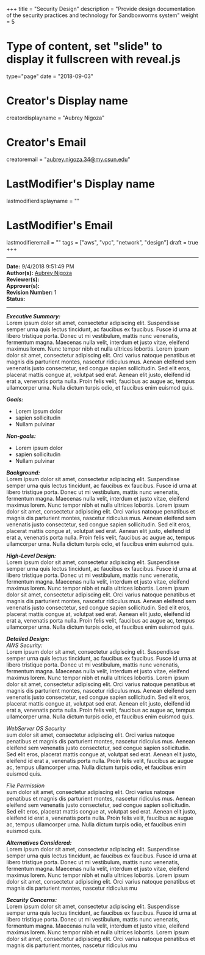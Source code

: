+++
title = "Security Design"
description = "Provide design documentation of the security practices and technology for Sandboxworms system"
weight = 5
# Type of content, set "slide" to display it fullscreen with reveal.js
type="page"
date = "2018-09-03"
# Creator's Display name
creatordisplayname = "Aubrey Nigoza"
# Creator's Email
creatoremail = "aubrey.nigoza.34@my.csun.edu"
# LastModifier's Display name
lastmodifierdisplayname = ""
# LastModifier's Email
lastmodifieremail = ""
tags = ["aws", "vpc", "network", "design"]
draft = true
+++

----------
**Date:** 9/4/2018 9:51:49 PM  
**Author(s):** [Aubrey Nigoza](mailto:aubrey.nigoza.34@my.csun.edu)  
**Reviewer(s):**  
**Approver(s):**  
**Revision Number:** 1  
**Status:**  

----------
***Executive Summary:***  
Lorem ipsum dolor sit amet, consectetur adipiscing elit. Suspendisse semper urna quis lectus tincidunt, ac faucibus ex faucibus. Fusce id urna at libero tristique porta. Donec ut mi vestibulum, mattis nunc venenatis, fermentum magna. Maecenas nulla velit, interdum et justo vitae, eleifend maximus lorem. Nunc tempor nibh et nulla ultrices lobortis. Lorem ipsum dolor sit amet, consectetur adipiscing elit. Orci varius natoque penatibus et magnis dis parturient montes, nascetur ridiculus mus. Aenean eleifend sem venenatis justo consectetur, sed congue sapien sollicitudin. Sed elit eros, placerat mattis congue at, volutpat sed erat. Aenean elit justo, eleifend id erat a, venenatis porta nulla. Proin felis velit, faucibus ac augue ac, tempus ullamcorper urna. Nulla dictum turpis odio, et faucibus enim euismod quis.

***Goals:***  
- Lorem ipsum dolor   
- sapien sollicitudin  
- Nullam pulvinar    

***Non-goals:***  
- Lorem ipsum dolor   
- sapien sollicitudin  
- Nullam pulvinar   

***Background:***  
Lorem ipsum dolor sit amet, consectetur adipiscing elit. Suspendisse semper urna quis lectus tincidunt, ac faucibus ex faucibus. Fusce id urna at libero tristique porta. Donec ut mi vestibulum, mattis nunc venenatis, fermentum magna. Maecenas nulla velit, interdum et justo vitae, eleifend maximus lorem. Nunc tempor nibh et nulla ultrices lobortis. Lorem ipsum dolor sit amet, consectetur adipiscing elit. Orci varius natoque penatibus et magnis dis parturient montes, nascetur ridiculus mus. Aenean eleifend sem venenatis justo consectetur, sed congue sapien sollicitudin. Sed elit eros, placerat mattis congue at, volutpat sed erat. Aenean elit justo, eleifend id erat a, venenatis porta nulla. Proin felis velit, faucibus ac augue ac, tempus ullamcorper urna. Nulla dictum turpis odio, et faucibus enim euismod quis.

***High-Level Design:***     
Lorem ipsum dolor sit amet, consectetur adipiscing elit. Suspendisse semper urna quis lectus tincidunt, ac faucibus ex faucibus. Fusce id urna at libero tristique porta. Donec ut mi vestibulum, mattis nunc venenatis, fermentum magna. Maecenas nulla velit, interdum et justo vitae, eleifend maximus lorem. Nunc tempor nibh et nulla ultrices lobortis. Lorem ipsum dolor sit amet, consectetur adipiscing elit. Orci varius natoque penatibus et magnis dis parturient montes, nascetur ridiculus mus. Aenean eleifend sem venenatis justo consectetur, sed congue sapien sollicitudin. Sed elit eros, placerat mattis congue at, volutpat sed erat. Aenean elit justo, eleifend id erat a, venenatis porta nulla. Proin felis velit, faucibus ac augue ac, tempus ullamcorper urna. Nulla dictum turpis odio, et faucibus enim euismod quis.


***Detailed Design:***  
*AWS Security:*  
Lorem ipsum dolor sit amet, consectetur adipiscing elit. Suspendisse semper urna quis lectus tincidunt, ac faucibus ex faucibus. Fusce id urna at libero tristique porta. Donec ut mi vestibulum, mattis nunc venenatis, fermentum magna. Maecenas nulla velit, interdum et justo vitae, eleifend maximus lorem. Nunc tempor nibh et nulla ultrices lobortis. Lorem ipsum dolor sit amet, consectetur adipiscing elit. Orci varius natoque penatibus et magnis dis parturient montes, nascetur ridiculus mus. Aenean eleifend sem venenatis justo consectetur, sed congue sapien sollicitudin. Sed elit eros, placerat mattis congue at, volutpat sed erat. Aenean elit justo, eleifend id erat a, venenatis porta nulla. Proin felis velit, faucibus ac augue ac, tempus ullamcorper urna. Nulla dictum turpis odio, et faucibus enim euismod quis.

*WebServer OS Security*  
sum dolor sit amet, consectetur adipiscing elit. Orci varius natoque penatibus et magnis dis parturient montes, nascetur ridiculus mus. Aenean eleifend sem venenatis justo consectetur, sed congue sapien sollicitudin. Sed elit eros, placerat mattis congue at, volutpat sed erat. Aenean elit justo, eleifend id erat a, venenatis porta nulla. Proin felis velit, faucibus ac augue ac, tempus ullamcorper urna. Nulla dictum turpis odio, et faucibus enim euismod quis.


*File Permission*  
sum dolor sit amet, consectetur adipiscing elit. Orci varius natoque penatibus et magnis dis parturient montes, nascetur ridiculus mus. Aenean eleifend sem venenatis justo consectetur, sed congue sapien sollicitudin. Sed elit eros, placerat mattis congue at, volutpat sed erat. Aenean elit justo, eleifend id erat a, venenatis porta nulla. Proin felis velit, faucibus ac augue ac, tempus ullamcorper urna. Nulla dictum turpis odio, et faucibus enim euismod quis.

***Alternatives Considered:***  
Lorem ipsum dolor sit amet, consectetur adipiscing elit. Suspendisse semper urna quis lectus tincidunt, ac faucibus ex faucibus. Fusce id urna at libero tristique porta. Donec ut mi vestibulum, mattis nunc venenatis, fermentum magna. Maecenas nulla velit, interdum et justo vitae, eleifend maximus lorem. Nunc tempor nibh et nulla ultrices lobortis. Lorem ipsum dolor sit amet, consectetur adipiscing elit. Orci varius natoque penatibus et magnis dis parturient montes, nascetur ridiculus mu

***Security Concerns:***  
Lorem ipsum dolor sit amet, consectetur adipiscing elit. Suspendisse semper urna quis lectus tincidunt, ac faucibus ex faucibus. Fusce id urna at libero tristique porta. Donec ut mi vestibulum, mattis nunc venenatis, fermentum magna. Maecenas nulla velit, interdum et justo vitae, eleifend maximus lorem. Nunc tempor nibh et nulla ultrices lobortis. Lorem ipsum dolor sit amet, consectetur adipiscing elit. Orci varius natoque penatibus et magnis dis parturient montes, nascetur ridiculus mu